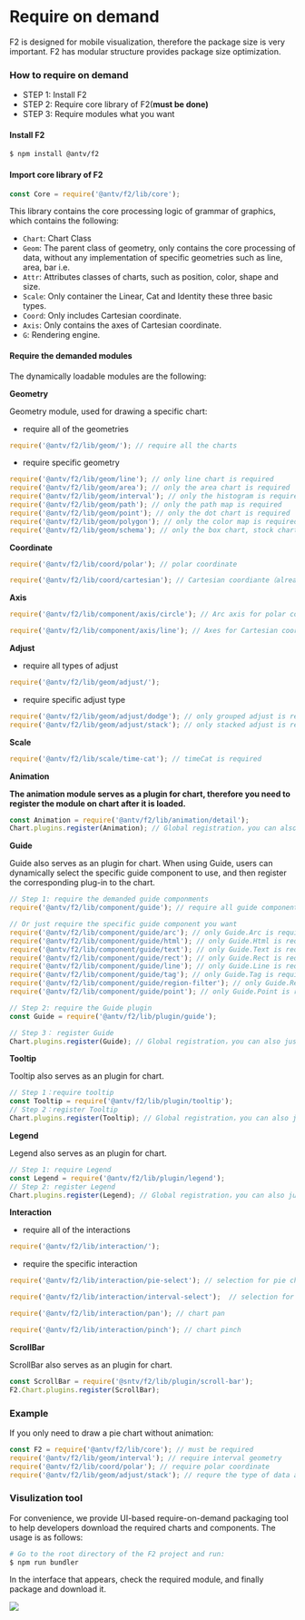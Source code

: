 # Require on demand

F2 is designed for mobile visualization, therefore the package size is very important. F2 has modular structure provides  package size optimization. 

### How to require on demand

* STEP 1: Install F2
* STEP 2: Require core library of F2\(**must be done\)**
* STEP 3: Require modules what you want

#### Install F2

```bash
$ npm install @antv/f2
```

#### Import core library of F2

```javascript
const Core = require('@antv/f2/lib/core');
```

This library contains the core processing logic of grammar of graphics, which contains the following:

* `Chart`: Chart Class
* `Geom`: The parent class of geometry, only contains the core processing of data, without any implementation of specific geometries such as line, area, bar i.e.
* `Attr`: Attributes classes of charts, such as position, color, shape and size.
* `Scale`: Only container the Linear, Cat and Identity these three basic types.
* `Coord`: Only includes Cartesian coordinate.
* `Axis`: Only contains the axes of Cartesian coordinate.
* `G`: Rendering engine.

#### Require the demanded modules

The dynamically loadable modules are the following:

**Geometry**

Geometry module, used for drawing a specific chart:

* require all of the geometries

```javascript
require('@antv/f2/lib/geom/'); // require all the charts
```

* require specific geometry

```javascript
require('@antv/f2/lib/geom/line'); // only line chart is required
require('@antv/f2/lib/geom/area'); // only the area chart is required
require('@antv/f2/lib/geom/interval'); // only the histogram is required
require('@antv/f2/lib/geom/path'); // only the path map is required
require('@antv/f2/lib/geom/point'); // only the dot chart is required
require('@antv/f2/lib/geom/polygon'); // only the color map is required
require('@antv/f2/lib/geom/schema'); // only the box chart, stock chart are required
```

**Coordinate**

```javascript
require('@antv/f2/lib/coord/polar'); // polar coordinate

require('@antv/f2/lib/coord/cartesian'); // Cartesian coordiante（already included in the core library）
```

**Axis**

```javascript
require('@antv/f2/lib/component/axis/circle'); // Arc axis for polar coordinate

require('@antv/f2/lib/component/axis/line'); // Axes for Cartesian coordinate（already included in the core library）
```

**Adjust**

* require all types of adjust

```javascript
require('@antv/f2/lib/geom/adjust/');
```

* require specific adjust type

```javascript
require('@antv/f2/lib/geom/adjust/dodge'); // only grouped adjust is required
require('@antv/f2/lib/geom/adjust/stack'); // only stacked adjust is required
```

**Scale**

```javascript
require('@antv/f2/lib/scale/time-cat'); // timeCat is required
```

**Animation**

**The animation module serves as a plugin for chart, therefore you need to register the module on chart after it is loaded.**

```javascript
const Animation = require('@antv/f2/lib/animation/detail');
Chart.plugins.register(Animation); // Global registration，you can also just register it
```

**Guide**

Guide also serves as an plugin for chart. When using Guide, users can dynamically select the specific guide component to use, and then register the corresponding plug-in to the chart.

```javascript
// Step 1: require the demanded guide componments
require('@antv/f2/lib/component/guide'); // require all guide components

// Or just require the specific guide component you want
require('@antv/f2/lib/component/guide/arc'); // only Guide.Arc is required
require('@antv/f2/lib/component/guide/html'); // only Guide.Html is required
require('@antv/f2/lib/component/guide/text'); // only Guide.Text is required
require('@antv/f2/lib/component/guide/rect'); // only Guide.Rect is required
require('@antv/f2/lib/component/guide/line'); // only Guide.Line is required
require('@antv/f2/lib/component/guide/tag'); // only Guide.Tag is required
require('@antv/f2/lib/component/guide/region-filter'); // only Guide.RegionFilter is required
require('@antv/f2/lib/component/guide/point'); // only Guide.Point is required

// Step 2: require the Guide plugin
const Guide = require('@antv/f2/lib/plugin/guide');

// Step 3： register Guide
Chart.plugins.register(Guide); // Global registration，you can also just register it
```

**Tooltip**

Tooltip also serves as an plugin for chart.

```javascript
// Step 1：require tooltip
const Tooltip = require('@antv/f2/lib/plugin/tooltip');
// Step 2：register Tooltip
Chart.plugins.register(Tooltip); // Global registration，you can also just register it
```

**Legend**

Legend also serves as an plugin for chart.

```javascript
// Step 1: require Legend
const Legend = require('@antv/f2/lib/plugin/legend');
// Step 2: register Legend
Chart.plugins.register(Legend); // Global registration，you can also just register it
```

**Interaction**

* require all of the interactions

```javascript
require('@antv/f2/lib/interaction/');
```

* require the specific interaction

```javascript
require('@antv/f2/lib/interaction/pie-select'); // selection for pie chart

require('@antv/f2/lib/interaction/interval-select');  // selection for bar chart

require('@antv/f2/lib/interaction/pan'); // chart pan

require('@antv/f2/lib/interaction/pinch'); // chart pinch
```

**ScrollBar**

ScrollBar also serves as an plugin for chart.

```javascript
const ScrollBar = require('@sntv/f2/lib/plugin/scroll-bar');
F2.Chart.plugins.register(ScrollBar);
```

### Example

If you only need to draw a pie chart without animation:

```javascript
const F2 = require('@antv/f2/lib/core'); // must be required
require('@antv/f2/lib/geom/interval'); // require interval geometry
require('@antv/f2/lib/coord/polar'); // require polar coordinate
require('@antv/f2/lib/geom/adjust/stack'); // requre the type of data adjust
```

### Visulization tool

For convenience, we provide UI-based require-on-demand packaging tool to help developers download the required charts and components. The usage is as follows:

```bash
# Go to the root directory of the F2 project and run:
$ npm run bundler
```

In the interface that appears, check the required module, and finally package and download it.

![](https://gw.alipayobjects.com/zos/rmsportal/RmUwBPLSWIbecmKEgoSw.png)

